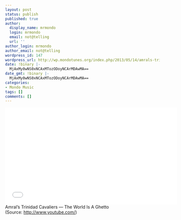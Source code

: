 ```yaml
---
layout: post
status: publish
published: true
author:
  display_name: mrmondo
  login: mrmondo
  email: not@telling
  url: ''
author_login: mrmondo
author_email: not@telling
wordpress_id: 147
wordpress_url: http://wp.mondotunes.org/index.php/2013/05/14/amrals-trinidad-cavaliers-the-world-is-a-ghetto/
date: !binary |-
  MjAxMy0wNS0xNCAxMTozODoyNCArMDAwMA==
date_gmt: !binary |-
  MjAxMy0wNS0xNCAxMTozODoyNCArMDAwMA==
categories:
- Mondo Music
tags: []
comments: []
---
```

<iframe width="560" height="315" src="//www.youtube.com/embed/xDi26VevSds" frameborder="0"> </iframe>
Amral&#8217;s Trinidad Cavaliers &#8212; The World Is A Ghetto
<div class="attribution">(<span>Source:</span> <a href="http://www.youtube.com/">http://www.youtube.com/</a>)</div>
